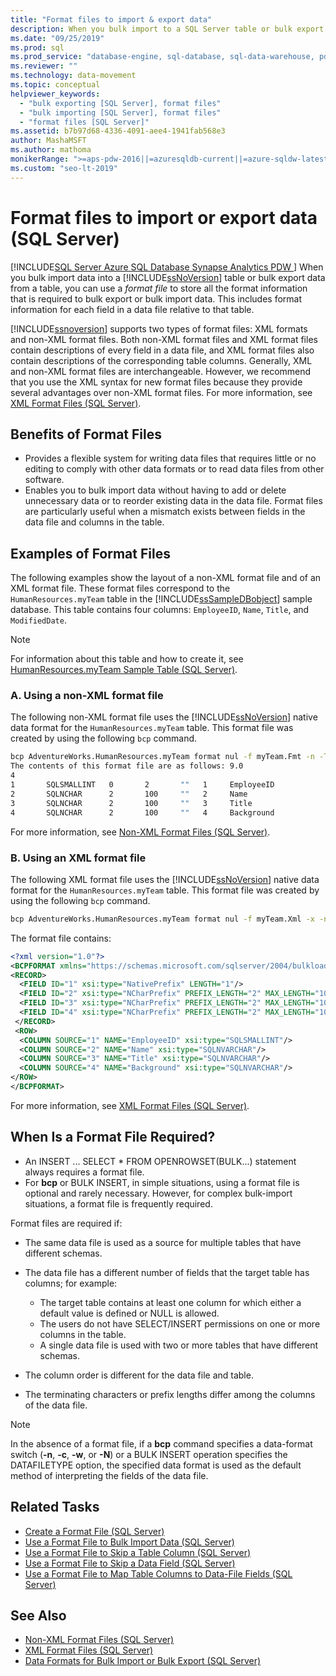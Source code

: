 ```yaml
---
title: "Format files to import & export data"
description: When you bulk import to a SQL Server table or bulk export from a table, a format file can store field format information for a data file relative to a table.
ms.date: "09/25/2019"
ms.prod: sql
ms.prod_service: "database-engine, sql-database, sql-data-warehouse, pdw"
ms.reviewer: ""
ms.technology: data-movement
ms.topic: conceptual
helpviewer_keywords: 
  - "bulk exporting [SQL Server], format files"
  - "bulk importing [SQL Server], format files"
  - "format files [SQL Server]"
ms.assetid: b7b97d68-4336-4091-aee4-1941fab568e3
author: MashaMSFT
ms.author: mathoma
monikerRange: ">=aps-pdw-2016||=azuresqldb-current||=azure-sqldw-latest||>=sql-server-2016||>=sql-server-linux-2017||=azuresqldb-mi-current"
ms.custom: "seo-lt-2019"
---
```

# Format files to import or export data (SQL Server)

[!INCLUDE[SQL Server Azure SQL Database Synapse Analytics PDW ](../../includes/applies-to-version/sql-asdb-asdbmi-asa-pdw.md)]
When you bulk import data into a [!INCLUDE[ssNoVersion](../../includes/ssnoversion-md.md)] table or bulk export data from a table, you can use a *format file* to store all the format information that is required to bulk export or bulk import data. This includes format information for each field in a data file relative to that table.

[!INCLUDE[ssnoversion](../../includes/ssnoversion-md.md)] supports two types of format files: XML formats and non-XML format files. Both non-XML format files and XML format files contain descriptions of every field in a data file, and XML format files also contain descriptions of the corresponding table columns. Generally, XML and non-XML format files are interchangeable. However, we recommend that you use the XML syntax for new format files because they provide several advantages over non-XML format files. For more information, see [XML Format Files &#40;SQL Server&#41;](../../relational-databases/import-export/xml-format-files-sql-server.md).

## <a name="Benefits"></a> Benefits of Format Files

- Provides a flexible system for writing data files that requires little or no editing to comply with other data formats or to read data files from other software.
- Enables you to bulk import data without having to add or delete unnecessary data or to reorder existing data in the data file. Format files are particularly useful when a mismatch exists between fields in the data file and columns in the table.

## <a name="ExamplesOfFFs"></a> Examples of Format Files

The following examples show the layout of a non-XML format file and of an XML format file. These format files correspond to the `HumanResources.myTeam` table in the [!INCLUDE[ssSampleDBobject](../../includes/sssampledbobject-md.md)] sample database. This table contains four columns: `EmployeeID`, `Name`, `Title`, and `ModifiedDate`.

> [!NOTE]
> For information about this table and how to create it, see [HumanResources.myTeam Sample Table &#40;SQL Server&#41;](../../relational-databases/import-export/humanresources-myteam-sample-table-sql-server.md).

### A. Using a non-XML format file

The following non-XML format file uses the [!INCLUDE[ssNoVersion](../../includes/ssnoversion-md.md)] native data format for the `HumanResources.myTeam` table. This format file was created by using the following `bcp` command.

```cmd
bcp AdventureWorks.HumanResources.myTeam format nul -f myTeam.Fmt -n -T
The contents of this format file are as follows: 9.0
4
1       SQLSMALLINT   0       2       ""   1     EmployeeID               ""  
2       SQLNCHAR      2       100     ""   2     Name                     SQL_Latin1_General_CP1_CI_AS  
3       SQLNCHAR      2       100     ""   3     Title                    SQL_Latin1_General_CP1_CI_AS  
4       SQLNCHAR      2       100     ""   4     Background               SQL_Latin1_General_CP1_CI_AS  
```  

For more information, see [Non-XML Format Files &#40;SQL Server&#41;](../../relational-databases/import-export/non-xml-format-files-sql-server.md).

### B. Using an XML format file

The following XML format file uses the [!INCLUDE[ssNoVersion](../../includes/ssnoversion-md.md)] native data format for the `HumanResources.myTeam` table. This format file was created by using the following `bcp` command.

```cmd
bcp AdventureWorks.HumanResources.myTeam format nul -f myTeam.Xml -x -n -T
```

The format file contains:

```xml
<?xml version="1.0"?>
<BCPFORMAT xmlns="https://schemas.microsoft.com/sqlserver/2004/bulkload/format" xmlns:xsi="http://www.w3.org/2001/XMLSchema-instance">
<RECORD>
  <FIELD ID="1" xsi:type="NativePrefix" LENGTH="1"/>
  <FIELD ID="2" xsi:type="NCharPrefix" PREFIX_LENGTH="2" MAX_LENGTH="100" COLLATION="SQL_Latin1_General_CP1_CI_AS"/>
  <FIELD ID="3" xsi:type="NCharPrefix" PREFIX_LENGTH="2" MAX_LENGTH="100" COLLATION="SQL_Latin1_General_CP1_CI_AS"/>
  <FIELD ID="4" xsi:type="NCharPrefix" PREFIX_LENGTH="2" MAX_LENGTH="100" COLLATION="SQL_Latin1_General_CP1_CI_AS"/>
 </RECORD>
 <ROW>
  <COLUMN SOURCE="1" NAME="EmployeeID" xsi:type="SQLSMALLINT"/>
  <COLUMN SOURCE="2" NAME="Name" xsi:type="SQLNVARCHAR"/>
  <COLUMN SOURCE="3" NAME="Title" xsi:type="SQLNVARCHAR"/>
  <COLUMN SOURCE="4" NAME="Background" xsi:type="SQLNVARCHAR"/>
</ROW>
</BCPFORMAT>
```

For more information, see [XML Format Files &#40;SQL Server&#41;](../../relational-databases/import-export/xml-format-files-sql-server.md). 

## <a name="WhenFFrequired"></a> When Is a Format File Required?

- An INSERT ... SELECT * FROM OPENROWSET(BULK...) statement always requires a format file.
- For **bcp** or BULK INSERT, in simple situations, using a format file is optional and rarely necessary. However, for complex bulk-import situations, a format file is frequently required.

Format files are required if:

- The same data file is used as a source for multiple tables that have different schemas.
- The data file has a different number of fields that the target table has columns; for example:

  - The target table contains at least one column for which either a default value is defined or NULL is allowed.
  - The users do not have SELECT/INSERT permissions on one or more columns in the table.
  - A single data file is used with two or more tables that have different schemas.

- The column order is different for the data file and table.
- The terminating characters or prefix lengths differ among the columns of the data file.

> [!NOTE]
> In the absence of a format file, if a **bcp** command specifies a data-format switch (**-n**, **-c**, **-w**, or **-N**) or a BULK INSERT operation specifies the DATAFILETYPE option, the specified data format is used as the default method of interpreting the fields of the data file.

## <a name="RelatedTasks"></a> Related Tasks

- [Create a Format File &#40;SQL Server&#41;](../../relational-databases/import-export/create-a-format-file-sql-server.md)
- [Use a Format File to Bulk Import Data &#40;SQL Server&#41;](../../relational-databases/import-export/use-a-format-file-to-bulk-import-data-sql-server.md)
- [Use a Format File to Skip a Table Column &#40;SQL Server&#41;](../../relational-databases/import-export/use-a-format-file-to-skip-a-table-column-sql-server.md)
- [Use a Format File to Skip a Data Field &#40;SQL Server&#41;](../../relational-databases/import-export/use-a-format-file-to-skip-a-data-field-sql-server.md)
- [Use a Format File to Map Table Columns to Data-File Fields &#40;SQL Server&#41;](../../relational-databases/import-export/use-a-format-file-to-map-table-columns-to-data-file-fields-sql-server.md)

## See Also

- [Non-XML Format Files &#40;SQL Server&#41;](../../relational-databases/import-export/non-xml-format-files-sql-server.md)
- [XML Format Files &#40;SQL Server&#41;](../../relational-databases/import-export/xml-format-files-sql-server.md)
- [Data Formats for Bulk Import or Bulk Export &#40;SQL Server&#41;](../../relational-databases/import-export/data-formats-for-bulk-import-or-bulk-export-sql-server.md)
